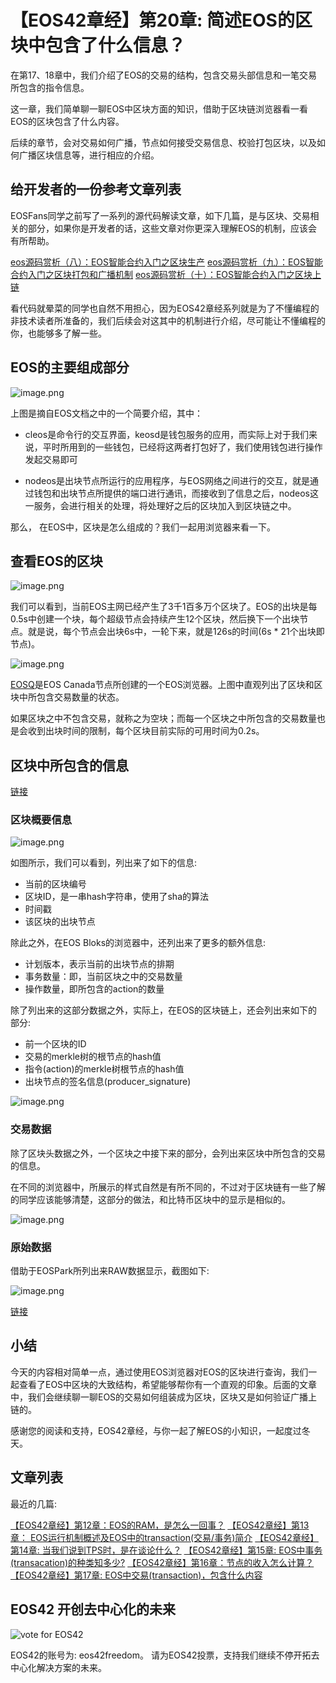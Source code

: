 【EOS42章经】第20章:  简述EOS的区块中包含了什么信息？
========

在第17、18章中，我们介绍了EOS的交易的结构，包含交易头部信息和一笔交易所包含的指令信息。

这一章，我们简单聊一聊EOS中区块方面的知识，借助于区块链浏览器看一看EOS的区块包含了什么内容。

后续的章节，会对交易如何广播，节点如何接受交易信息、校验打包区块，以及如何广播区块信息等，进行相应的介绍。

## 给开发者的一份参考文章列表

EOSFans同学之前写了一系列的源代码解读文章，如下几篇，是与区块、交易相关的部分，如果你是开发者的话，这些文章对你更深入理解EOS的机制，应该会有所帮助。

[eos源码赏析（八）：EOS智能合约入门之区块生产](https://bihu.com/article/931992)
[eos源码赏析（九）：EOS智能合约入门之区块打包和广播机制](https://bihu.com/article/965005)
[eos源码赏析（十）：EOS智能合约入门之区块上链](https://bihu.com/article/1014283)

看代码就晕菜的同学也自然不用担心，因为EOS42章经系列就是为了不懂编程的非技术读者所准备的，我们后续会对这其中的机制进行介绍，尽可能让不懂编程的你，也能够多了解一些。

## EOS的主要组成部分

![image.png](https://upload-images.jianshu.io/upload_images/1084915-49787715ff469110.png?imageMogr2/auto-orient/strip%7CimageView2/2/w/1240)

上图是摘自EOS文档之中的一个简要介绍，其中：

- cleos是命令行的交互界面，keosd是钱包服务的应用，而实际上对于我们来说，平时所用到的一些钱包，已经将这两者打包好了，我们使用钱包进行操作发起交易即可

- nodeos是出块节点所运行的应用程序，与EOS网络之间进行的交互，就是通过钱包和出块节点所提供的端口进行通讯，而接收到了信息之后，nodeos这一服务，会进行相关的处理，将处理好之后的区块加入到区块链之中。

那么， 在EOS中，区块是怎么组成的？我们一起用浏览器来看一下。

## 查看EOS的区块

![image.png](https://upload-images.jianshu.io/upload_images/1084915-37341d1b3c996322.png?imageMogr2/auto-orient/strip%7CimageView2/2/w/1240)

我们可以看到，当前EOS主网已经产生了3千1百多万个区块了。EOS的出块是每0.5s中创建一个块，每个超级节点会持续产生12个区块，然后换下一个出块节点。就是说，每个节点会出块6s中，一轮下来，就是126s的时间(6s * 21个出块即节点)。


![image.png](https://upload-images.jianshu.io/upload_images/1084915-a6b0126c0e1edd54.png?imageMogr2/auto-orient/strip%7CimageView2/2/w/1240)

[EOSQ](https://eosq.app/blocks)是EOS Canada节点所创建的一个EOS浏览器。上图中直观列出了区块和区块中所包含交易数量的状态。

如果区块之中不包含交易，就称之为空块；而每一个区块之中所包含的交易数量也是会收到出块时间的限制，每个区块目前实际的可用时间为0.2s。

## 区块中所包含的信息

[链接](https://bloks.asia/block/31529592)

### 区块概要信息

![image.png](https://upload-images.jianshu.io/upload_images/1084915-eb54c0fc89f2abe5.png?imageMogr2/auto-orient/strip%7CimageView2/2/w/1240)

如图所示，我们可以看到，列出来了如下的信息:

- 当前的区块编号
- 区块ID，是一串hash字符串，使用了sha的算法
- 时间戳
- 该区块的出块节点

除此之外，在EOS Bloks的浏览器中，还列出来了更多的额外信息:
- 计划版本，表示当前的出块节点的排期
- 事务数量：即，当前区块之中的交易数量
- 操作数量，即所包含的action的数量

除了列出来的这部分数据之外，实际上，在EOS的区块链上，还会列出来如下的部分:

- 前一个区块的ID
- 交易的merkle树的根节点的hash值
- 指令(action)的merkle树根节点的hash值
- 出块节点的签名信息(producer_signature)

![image.png](https://upload-images.jianshu.io/upload_images/1084915-0ad4f4f95570f061.png?imageMogr2/auto-orient/strip%7CimageView2/2/w/1240)

### 交易数据

除了区块头数据之外，一个区块之中接下来的部分，会列出来区块中所包含的交易的信息。

在不同的浏览器中，所展示的样式自然是有所不同的，不过对于区块链有一些了解的同学应该能够清楚，这部分的做法，和比特币区块中的显示是相似的。

![image.png](https://upload-images.jianshu.io/upload_images/1084915-465af3a073d8a3b6.png?imageMogr2/auto-orient/strip%7CimageView2/2/w/1240)

### 原始数据

借助于EOSPark所列出来RAW数据显示，截图如下:

![image.png](https://upload-images.jianshu.io/upload_images/1084915-a493711cf29aca84.png?imageMogr2/auto-orient/strip%7CimageView2/2/w/1240)

[链接](https://eospark.com/block/31529592)

## 小结

今天的内容相对简单一点，通过使用EOS浏览器对EOS的区块进行查询，我们一起查看了EOS中区块的大致结构，希望能够帮你有一个直观的印象。后面的文章中，我们会继续聊一聊EOS的交易如何组装成为区块，区块又是如何验证广播上链的。

感谢您的阅读和支持，EOS42章经，与你一起了解EOS的小知识，一起度过冬天。

## 文章列表

最近的几篇:

[【EOS42章经】第12章：EOS的RAM，是怎么一回事？](https://bihu.com/article/1761744947)
[【EOS42章经】第13章： EOS运行机制概述及EOS中的transaction(交易/事务)简介](https://bihu.com/article/1550212557)
[【EOS42章经】第14章: 当我们说到TPS时，是在谈论什么？](https://bihu.com/article/1655137720)
[【EOS42章经】第15章: EOS中事务(transacation)的种类知多少?](https://bihu.com/article/1015047260)
[【EOS42章经】第16章：节点的收入怎么计算？](https://bihu.com/article/1926615275)
[【EOS42章经】第17章: EOS中交易(transaction)，包含什么内容](https://bihu.com/article/1316417702)

## EOS42 开创去中心化的未来

![vote for EOS42](https://upload-images.jianshu.io/upload_images/1084915-6ed2991946eccf72.png?imageMogr2/auto-orient/strip%7CimageView2/2/w/1240)

EOS42的账号为: eos42freedom。
请为EOS42投票，支持我们继续不停开拓去中心化解决方案的未来。




 